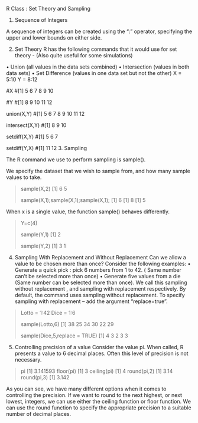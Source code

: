 R Class : Set Theory and Sampling

1. Sequence of Integers

A sequence of integers can be created using the “:” operator, specifying the upper and lower bounds on either side.


2. Set Theory
R has the following commands that it would use for set theory  - (Also quite useful for some simulations)

•	Union	              (all values in the data sets combined)
•	Intersection       (values in both data sets)
•	Set Difference  (values in one data set but not the other)
X = 5:10
Y = 8:12

#X
#[1] 5 6 7 8 9 10

#Y
#[1] 8 9 10 11 12

union(X,Y)
#[1] 5 6 7 8 9 10 11 12

intersect(X,Y)
#[1] 8 9 10

setdiff(X,Y)
#[1] 5 6 7

setdiff(Y,X)
#[1] 11 12
3. Sampling

The R command we use to perform sampling is sample().

We specify the dataset that we wish to sample from, and how many sample values to take.

> sample(X,2)
[1] 6 5
>
> sample(X,1);sample(X,1);sample(X,1);
[1] 6
[1] 8
[1] 5


When x is a single value, the function sample() behaves differently.

> Y=c(4)
>
> sample(Y,1)
[1] 2
> 
> sample(Y,2)
[1] 3 1


4. Sampling With Replacement and Without Replacement
Can we allow a value to be chosen more than once? Consider the following examples:
•	Generate a quick pick : pick 6 numbers from 1 to 42. ( Same number can’t be selected more than once)
•	Generate five values from a die (Same number can be selected more than once).
We call this sampling without replacement , and sampling with replacement respectively.
By default, the command uses sampling without replacement. To specify sampling with replacement – add the argument “replace=true”.
> Lotto = 1:42
> Dice = 1:6
> 
> sample(Lotto,6)
[1] 38 25 34 30 22 29
> 
> sample(Dice,5,replace = TRUE)
[1] 4 3 2 3 3
>



5. Controlling precision of a value
Consider the value pi.  When called, R presents a value to 6 decimal places.
Often this level of precision is not necessary.
> pi
[1] 3.141593
> floor(pi)
[1] 3
> ceiling(pi)
[1] 4
> round(pi,2)
[1] 3.14
> round(pi,3)
[1] 3.142

As you can see, we have many different options when it comes to controlling the precision. If we want to round to the next highest, or next lowest, integers, we can use either the ceiling function or floor function.
We can use the round function to specify the appropriate precision to a suitable number of decimal places.





